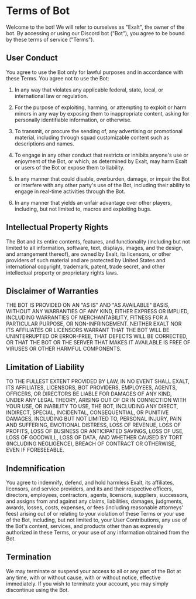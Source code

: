 # Terms of Bot
Welcome to the bot! We will refer to ourselves as "Exalt", the owner of the bot. By accessing or using our Discord bot ("Bot"), you agree to be bound by these terms of service ("Terms").

## User Conduct
You agree to use the Bot only for lawful purposes and in accordance with these Terms. You agree not to use the Bot:
1. In any way that violates any applicable federal, state, local, or international law or regulation.

2. For the purpose of exploiting, harming, or attempting to exploit or harm minors in any way by exposing them to inappropriate content, asking for personally identifiable information, or otherwise.

3. To transmit, or procure the sending of, any advertising or promotional material, including through squad customizable content such as descriptions and names.

4. To engage in any other conduct that restricts or inhibits anyone's use or enjoyment of the Bot, or which, as determined by Exalt, may harm Exalt or users of the Bot or expose them to liability.

5. In any manner that could disable, overburden, damage, or impair the Bot or interfere with any other party's use of the Bot, including their ability to engage in real-time activities through the Bot.

6. In any manner that yields an unfair advantage over other players, including, but not limited to, macros and exploiting bugs.

## Intellectual Property Rights
The Bot and its entire contents, features, and functionality (including but not limited to all information, software, text, displays, images, and the design, and arrangement thereof), are owned by Exalt, its licensors, or other providers of such material and are protected by United States and international copyright, trademark, patent, trade secret, and other intellectual property or proprietary rights laws.

## Disclaimer of Warranties
THE BOT IS PROVIDED ON AN "AS IS" AND "AS AVAILABLE" BASIS, WITHOUT ANY WARRANTIES OF ANY KIND, EITHER EXPRESS OR IMPLIED, INCLUDING WARRANTIES OF MERCHANTABILITY, FITNESS FOR A PARTICULAR PURPOSE, OR NON-INFRINGEMENT. NEITHER EXALT NOR ITS AFFILIATES OR LICENSORS WARRANT THAT THE BOT WILL BE UNINTERRUPTED OR ERROR-FREE, THAT DEFECTS WILL BE CORRECTED, OR THAT THE BOT OR THE SERVER THAT MAKES IT AVAILABLE IS FREE OF VIRUSES OR OTHER HARMFUL COMPONENTS.

## Limitation of Liability
TO THE FULLEST EXTENT PROVIDED BY LAW, IN NO EVENT SHALL EXALT, ITS AFFILIATES, LICENSORS, BOT PROVIDERS, EMPLOYEES, AGENTS, OFFICERS, OR DIRECTORS BE LIABLE FOR DAMAGES OF ANY KIND, UNDER ANY LEGAL THEORY, ARISING OUT OF OR IN CONNECTION WITH YOUR USE, OR INABILITY TO USE, THE BOT, INCLUDING ANY DIRECT, INDIRECT, SPECIAL, INCIDENTAL, CONSEQUENTIAL, OR PUNITIVE DAMAGES, INCLUDING BUT NOT LIMITED TO, PERSONAL INJURY, PAIN AND SUFFERING, EMOTIONAL DISTRESS, LOSS OF REVENUE, LOSS OF PROFITS, LOSS OF BUSINESS OR ANTICIPATED SAVINGS, LOSS OF USE, LOSS OF GOODWILL, LOSS OF DATA, AND WHETHER CAUSED BY TORT (INCLUDING NEGLIGENCE), BREACH OF CONTRACT OR OTHERWISE, EVEN IF FORESEEABLE.

## Indemnification
You agree to indemnify, defend, and hold harmless Exalt, its affiliates, licensors, and service providers, and its and their respective officers, directors, employees, contractors, agents, licensors, suppliers, successors, and assigns from and against any claims, liabilities, damages, judgments, awards, losses, costs, expenses, or fees (including reasonable attorneys' fees) arising out of or relating to your violation of these Terms or your use of the Bot, including, but not limited to, your User Contributions, any use of the Bot's content, services, and products other than as expressly authorized in these Terms, or your use of any information obtained from the Bot.

## Termination
We may terminate or suspend your access to all or any part of the Bot at any time, with or without cause, with or without notice, effective immediately. If you wish to terminate your account, you may simply discontinue using the Bot.